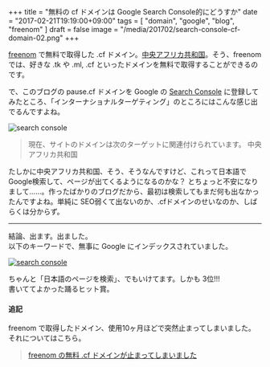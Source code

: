 +++
title = "無料の cf ドメインは Google Search Console的にどうすか"
date = "2017-02-21T19:19:00+09:00"
tags = [ "domain", "google", "blog", "freenom" ]
draft = false
image = "/media/201702/search-console-cf-domain-02.png"
+++

[freenom](http://www.freenom.com/) で無料で取得した .cf ドメイン。[中央アフリカ共和国](http://www.dot.cf/)。そう、freenom では、好きな .tk や .ml, .cf といったドメインを無料で取得することができるのです。

で、このブログの pause.cf ドメインを Google の [Search Console](https://www.google.com/webmasters/tools/home?hl=ja) に登録してみたところ、「インターナショナルターゲティング」のところにはこんな感じ出でるんですよね。

![search console](/media/201702/search-console-cf-domain-01.png)

> 現在、サイトのドメインは次のターゲットに関連付けられています。 中央アフリカ共和国

たしかに中央アフリカ共和国、そう、そうなんですけど、これって日本語で Google検索して、ページが出てくるようになるのかな？ とちょっと不安になりまして……。作ったばかりのブログだから、最初は検索してもまだ何も出なかったんですよね。単純に SEO弱くて出ないのか、.cfドメインのせいなのか、しばらくは分からず。

---

結論、出ます。出ました。  
以下のキーワードで、無事に Google にインデックスされていました。

[![search console](/media/201702/search-console-cf-domain-02.png)](https://www.google.co.jp/search?q=踊るヒット賞+2016&lr=lang_ja)

ちゃんと「日本語のページを検索」、でもいけてます。しかも 3位!!!  
書いててよかった踊るヒット賞。

#### 追記

freenom で取得したドメイン、使用10ヶ月ほどで突然止まってしまいました。それについてはこちら。

> [freenom の無料 .cf ドメインが止まってしまいました](/post/201712/my-free-domain-was-suspended/)
